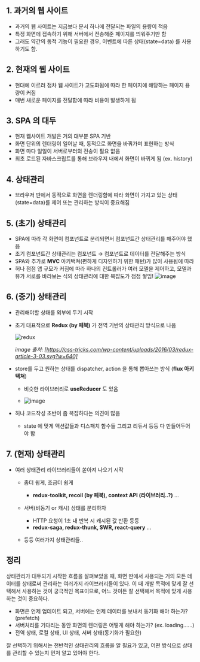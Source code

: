 ## 1. 과거의 웹 사이트

- 과거의 웹 사이트는 지금보다 문서 하나에 전달되는 파일의 용량이 적음
- 특정 화면에 접속하기 위해 서버에서 전송해준 페이지를 띄워주기만 함
- 그래도 약간의 동적 기능이 필요한 경우, 이벤트에 따른 상태(state=data) 를 사용하기도 함.

## 2. 현재의 웹 사이트

- 현대에 이르러 점차 웹 사이트가 고도화됨에 따라 한 페이지에 해당하는 페이지 용량이 커짐
- 매번 새로운 페이지를 전달함에 따라 비용이 발생하게 됨

## 3. SPA 의 대두

- 현재 웹사이트 개발은 거의 대부분 SPA 기반
- 화면 단위의 렌더링이 일어날 때, 동적으로 화면을 바꿔가며 표현하는 방식
- 화면 마다 일일이 서버로부터의 전송이 필요 없음
- 최초 로드된 자바스크립트를 통해 브라우저 내에서 화면이 바뀌게 됨 (ex. history)

## 4. 상태관리

- 브라우저 딴에서 동적으로 화면을 렌더링함에 따라 화면이 가지고 있는 상태(state=data)를 제어 또는 관리하는 방식이 중요해짐

## 5. (초기) 상태관리

- SPA에 따라 각 화면이 컴포넌트로 분리되면서 컴포넌트간 상태관리를 해주어야 했음
- 초기 컴포넌트간 상태관리는 컴포넌트 → 컴포넌트로 데이터를 전달해주는 방식
- SPA와 추가로 **MVC** 아키택쳐(편하게 디자인하기 위한 패턴)가 많이 사용됨에 따라 
- 허나 점점 앱 규모가 커짐에 따라 하나의 컨트롤러가 여러 모델을 제어하고, 모델과 뷰가 서로를 바라보는 식의 상태관리에 대한 복잡도가 점점 쌓임!
![image](https://user-images.githubusercontent.com/55892515/180911622-b463b4bc-1ff0-4fbb-9a4b-81a33ae62763.png)


## 6. (중기) 상태관리

- 관리해야할 상태를 외부에 두기 시작
- 초기 대표적으로 **Redux (by 페북)** 가 전역 기반의 상태관리 방식으로 나옴
    
    ![redux](https://user-images.githubusercontent.com/55892515/180784484-2b4249b1-c301-4def-a36f-394eed7193bd.png)
    
    *image 출처: [https://css-tricks.com/wp-content/uploads/2016/03/redux-article-3-03.svg?w=640]*
    
- store를 두고 원하는 상태를 dispatcher, action 을 통해 뽑아쓰는 방식 (**flux 아키택쳐**)
    - 비슷한 라이브러리로 **useReducer** 도 있음
    
    - ![image](https://user-images.githubusercontent.com/55892515/180913917-ed1ec5cb-2775-483b-b3c3-713f7c3c7cd7.png)

- 허나 코드작성 초반이 좀 복잡하다는 의견이 많음
    - state 에 맞게 액션값들과 디스패치 함수들 그리고 리듀서 등등 다 만들어두어야 함

## 7. (현재) 상태관리

- 여러 상태관리 라이브러리들이 쏟아져 나오기 시작
    - 좀더 쉽게, 조금더 쉽게
        - **redux-toolkit, recoil (by 페북), context API (라이브러리..?)** …
    - 서버(비동기 or 캐시) 상태를 분리하자
        - HTTP 요청이 1초 내 반복 시 캐시된 값 반환 등등
        - **redux-saga, redux-thunk, SWR, react-query**  …

    - 등등 여러가지 상태관리들..

## 정리

상태관리가 대두되기 시작한 흐름을 살펴보았을 때, 화면 딴에서 사용되는 거의 모든 데이터를 상태로써 관리하는 여러가지 라이브러리들이 있다. 이 때 개발 목적에 맞게 잘 선택해서 사용하는 것이 궁극적인 목표이므로, 어느 것이든 잘 선택해서 목적에 맞게 사용하는 것이 중요하다.

- 화면은 언제 업데이트 되고, 서버에는 언제 데이터를 보내서 동기화 해야 하는가? (prefetch)
- 서버처리를 기다리는 동안 화면의 렌더링은 어떻게 해야 하는가? (ex. loading......)
- 전역 상태, 로컬 상태, UI 상태, 서버 상태(동기화가 필요한)

잘 선택하기 위해서는 전반적인 상태관리의 흐름을 알 필요가 있고, 어떤 방식으로 상태를 관리할 수 있는지 먼저 알고 있어야 한다.
